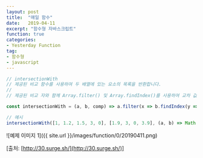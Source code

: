 ```yaml
---
layout: post
title:  "매일 함수"
date:   2019-04-11
excerpt: "함수형 자바스크립트"
function: true
categories:
- Yesterday Function
tag:
- 함수형
- javascript
---
```


```javascript
// intersectionWith
// 제공된 비교 함수를 사용하여 두 배열에 있는 요소의 목록을 반환합니다.
//
// 제공된 비교 자와 함께 Array.filter() 및 Array.findIndex()를 사용하여 교차 값을 결정합니다.

const intersectionWith = (a, b, comp) => a.filter(x => b.findIndex(y => comp(x, y)) !== -1);

// 예시
intersectionWith([1, 1.2, 1.5, 3, 0], [1.9, 3, 0, 3.9], (a, b) => Math.round(a) === Math.round(b)); // [1.5, 3, 0]
```

![예제 이미지 1]({{ site.url }}/images/function/0/20190411.png)

[출처: [http://30.surge.sh/](http://30.surge.sh/)]
